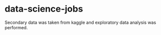 # data-science-jobs
Secondary data was taken from kaggle and exploratory data analysis was performed.
